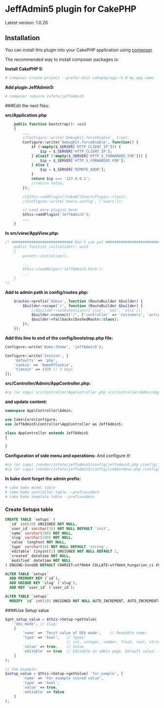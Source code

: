 # JeffAdmin5 plugin for CakePHP
Latest version: 1.0.26

## Installation

You can install this plugin into your CakePHP application using [composer](https://getcomposer.org).

The recommended way to install composer packages is:

**Install CakePHP 5:**
```bash
# composer create-project --prefer-dist cakephp/app:~5.0 my_app_name
```

**Add plugin JeffAdmin5:**

```bash
# composer require zsfoto/jeffadmin5
```

###Edit the next files:

**src/Application.php**
```php
    public function bootstrap(): void
    {
		...
		//Configure::write('DebugKit.forceEnable', true);
		Configure::write('DebugKit.forceEnable', function() {
			if (!empty($_SERVER['HTTP_CLIENT_IP'])) {
				$ip = $_SERVER['HTTP_CLIENT_IP'];
			} elseif (!empty($_SERVER['HTTP_X_FORWARDED_FOR'])) {
				$ip = $_SERVER['HTTP_X_FORWARDED_FOR'];
			} else {
				$ip = $_SERVER['REMOTE_ADDR'];
			}
			return $ip === '127.0.0.1';
			//return false;
		});

        //$this->addPlugin(\CakeDC\Users\Plugin::class);
        //Configure::write('Users.config', ['users']);

		// Load more plugins here
		$this->addPlugin('JeffAdmin5');
        ...
    }
```

**In src/view/AppView.php:**
```php
/* ############################ Don't use yet #########################
    public function initialize(): void
    {
        parent::initialize();

		...
        $this->loadHelper('JeffAdmin5.Form');
		...
    }
*/
```


**Add to admin path in config/routes.php:**

```php
    $routes->prefix('Admin', function (RouteBuilder $builder) {
        $builder->scope('/', function (RouteBuilder $builder) {
            //$builder->setExtensions(['json', 'xml', 'xlsx']);
            $builder->connect('/', ['controller' => 'Customers', 'action' => 'index']);
            $builder->fallbacks(DashedRoute::class);
        });
    });
```

**Add this line to end of the config/bootstrap.php file:**
```php
Configure::write('Bake.theme', 'jeffAdmin5');

Configure::write('Session', [
    'defaults' => 'php',
    'cookie' => 'NameOfCookie',
    'timeout' => 4320 // 3 days
]);
```


**src/Controller/Admin/AppController.php:**
```bash
#cp (or copy) src/Controller/AppController.php src/Controller/Admin/AppController.php
```

**and update content:**
```php
namespace App\Controller\Admin;

use Cake\Core\Configure;
use JeffAdmin5\Controller\AppController as JeffAdmin5;

class AppController extends JeffAdmin5
{

}
```

**Configuration of side menu and operations:**
And configure it!
```bash
#cp (or copy) /vendor/zsfoto/jeffadmin5/config/jeffadmin5.php /config/jeffadmin5.php
#cp (or copy) /vendor/zsfoto/jeffadmin5/config/sidebarmenu.php /config/sidebarmenu.php
```


**In bake dont forget the admin prefix:**
```bash
# cake bake model table
# cake bake controller table --prefix=admin
# cake bake template table --prefix=admin
```

### Create Setups table
```sql
CREATE TABLE `setups` (
  `id` int(10) UNSIGNED NOT NULL,
  `user_id` varchar(36) NOT NULL DEFAULT 'init',
  `name` varchar(200) NOT NULL,
  `slug` varchar(200) NOT NULL,
  `value` longtext NOT NULL,
  `type` varchar(10) NOT NULL DEFAULT 'string',
  `editable` tinyint(1) UNSIGNED NOT NULL DEFAULT 1,
  `created` datetime NOT NULL,
  `modified` datetime NOT NULL
) ENGINE=InnoDB DEFAULT CHARSET=utf8mb4 COLLATE=utf8mb4_hungarian_ci COMMENT='Setups table';

ALTER TABLE `setups`
  ADD PRIMARY KEY (`id`),
  ADD UNIQUE KEY `slug` (`slug`),
  ADD KEY `user_id` (`user_id`);

ALTER TABLE `setups`
  MODIFY `id` int(10) UNSIGNED NOT NULL AUTO_INCREMENT, AUTO_INCREMENT=1;
```

####Use Setup value
```php
$get_setup_value = $this->Setup->getValue(
    'dev_mode', // Slug:
    [
        'name' => 'Teszt value of DEV mode',	// Readable name:
        'type' => 'bool',	// Types:
        					// int, integer, number, float, real, string, text, richtext, date, time, datetime
        'value' => true,	// Value
        'editable' => true	// Editable on admin page. Default value: true
    ]
);

// Foe example:
$setup_value = $this->Setup->getValue( 'for_eample', [
        'name' => 'For example stored value',
        'type' => 'bool',
        'value' => true,
        'editable' => false
    ]
);

```

